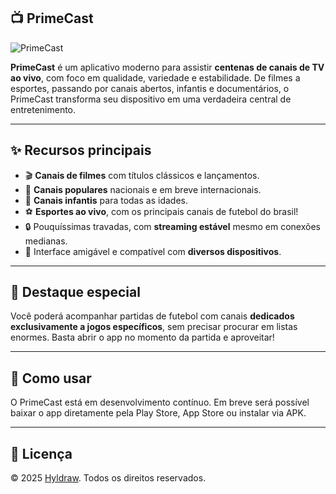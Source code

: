 ## 📺 PrimeCast
![PrimeCast](https://github.com/user-attachments/assets/13af3d26-ef25-419b-bb44-d67e9b28810a)

**PrimeCast** é um aplicativo moderno para assistir **centenas de canais de TV ao vivo**, com foco em qualidade, variedade e estabilidade. De filmes a esportes, passando por canais abertos, infantis e documentários, o PrimeCast transforma seu dispositivo em uma verdadeira central de entretenimento.

---

## ✨ Recursos principais

- 🎬 **Canais de filmes** com títulos clássicos e lançamentos.
- 📡 **Canais populares** nacionais e em breve internacionais.
- 🎨 **Canais infantis** para todas as idades.
- ⚽ **Esportes ao vivo**, com os principais canais de futebol do brasil!
- 🔒 Pouquíssimas travadas, com **streaming estável** mesmo em conexões medianas.
- 📱 Interface amigável e compatível com **diversos dispositivos**.

---

## 📌 Destaque especial

Você poderá acompanhar partidas de futebol com canais **dedicados exclusivamente a jogos específicos**, sem precisar procurar em listas enormes. Basta abrir o app no momento da partida e aproveitar!

---

## 🚀 Como usar

O PrimeCast está em desenvolvimento contínuo. Em breve será possível baixar o app diretamente pela Play Store, App Store ou instalar via APK.

---

## 📃 Licença

© 2025 [Hyldraw](https://github.com/Hyldraw). Todos os direitos reservados.
